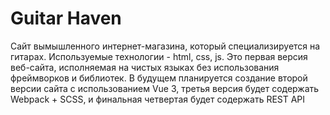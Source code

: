 # Guitar Haven
Сайт вымышленного интернет-магазина, который специализируется на гитарах. Используемые технологии - html, css, js.
Это первая версия веб-сайта, исполняемая на чистых языках без использования фреймворков и библиотек. В будущем планируется создание второй версии сайта с использованием Vue 3, третья версия будет содержать Webpack + SCSS, и финальная четвертая будет содержать REST API
